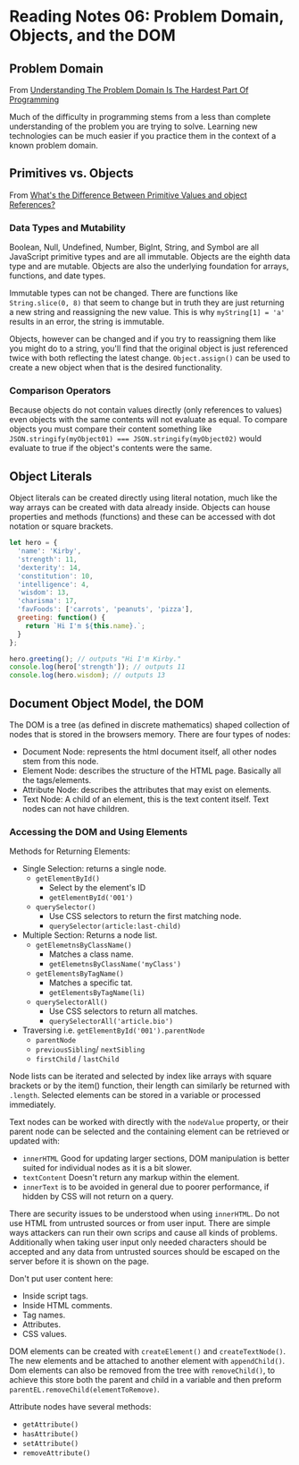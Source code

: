# Reading Notes 06: Problem Domain, Objects, and the DOM

## Problem Domain 

From [Understanding The Problem Domain Is The Hardest Part Of Programming](https://simpleprogrammer.com/understanding-the-problem-domain-is-the-hardest-part-of-programming/)

Much of the difficulty in programming stems from a less than complete understanding of the problem you are trying to solve. Learning new technologies can be much easier if you practice them in the context of a known problem domain.

## Primitives vs. Objects

From [What's the Difference Between Primitive Values and object References?](https://betterprogramming.pub/intermediate-javascript-whats-the-difference-between-primitive-values-and-object-references-e863d70677b)

### Data Types and Mutability

Boolean, Null, Undefined, Number, BigInt, String, and Symbol are all JavaScript primitive types and are all immutable. Objects are the eighth data type and are mutable. Objects are also the underlying foundation for arrays, functions, and date types. 

Immutable types can not be changed. There are functions like `String.slice(0, 8)` that seem to change but in truth they are just returning a new string and reassigning the new value. This is why `myString[1] = 'a'` results in an error, the string is immutable.

Objects, however can be changed and if you try to reassigning them like you might do to a string, you'll find that the original object is just referenced twice with both reflecting the latest change. `Object.assign()` can be used to create a new object when that is the desired functionality.

### Comparison Operators

Because objects do not contain values directly (only references to values) even objects with the same contents will not evaluate as equal. To compare objects you must compare their content something like `JSON.stringify(myObject01) === JSON.stringify(myObject02)` would evaluate to true if the object's contents were the same.

## Object Literals

Object literals can be created directly using literal notation, much like the way arrays can be created with data already inside. Objects can house properties and methods (functions) and these can be accessed with dot notation or square brackets.

```javascript
let hero = {
  'name': 'Kirby',
  'strength': 11,
  'dexterity': 14,
  'constitution': 10,
  'intelligence': 4,
  'wisdom': 13,
  'charisma': 17,
  'favFoods': ['carrots', 'peanuts', 'pizza'],
  greeting: function() {
    return `Hi I'm ${this.name}.`;
  }
};

hero.greeting(); // outputs "Hi I'm Kirby."
console.log(hero['strength']); // outputs 11
console.log(hero.wisdom); // outputs 13
```

## Document Object Model, the DOM

The DOM is a tree (as defined in discrete mathematics) shaped collection of nodes that is stored in the browsers memory. There are four types of nodes:

- Document Node: represents the html document itself, all other nodes stem from this node.
- Element Node: describes the structure of the HTML page. Basically all the tags/elements.
- Attribute Node: describes the attributes that may exist on elements.
- Text Node: A child of an element, this is the text content itself. Text nodes can not have children.

### Accessing the DOM and Using Elements

Methods for Returning Elements:
- Single Selection: returns a single node.
  - `getElementById()`
    - Select by the element's ID
    - `getElementById('001')`
  - `querySelector()`
    - Use CSS selectors to return the first matching node.
    - `querySelector(article:last-child)`
- Multiple Section: Returns a node list.
  - `getElemetnsByClassName()`
    - Matches a class name.
    - `getElemetnsByClassName('myClass')`
  - `getElementsByTagName()`
    - Matches a specific tat.
    - `getElementsByTagName(li)`
  - `querySelectorAll()`
    - Use CSS selectors to return all matches.
    - `querySelectorAll('article.bio')`
- Traversing i.e. `getElementById('001').parentNode`
  - `parentNode`
  - `previousSibling`/ `nextSibling`
  - `firstChild` / `lastChild`

Node lists can be iterated and selected by index like arrays with square brackets or by the item() function, their length can similarly be returned with `.length`. Selected elements can be stored in a variable or processed immediately. 

Text nodes can be worked with directly with the `nodeValue` property, or their parent node can be selected and the containing element can be retrieved or updated with:

- `innerHTML` Good for updating larger sections, DOM manipulation is better suited for individual nodes as it is a bit slower.
- `textContent` Doesn't return any markup within the element.
- `innerText` is to be avoided in general due to poorer performance, if hidden by CSS will not return on a query. 

There are security issues to be understood when using `innerHTML`. Do not use HTML from untrusted sources or from user input. There are simple ways attackers can run their own scrips and cause all kinds of problems. Additionally when taking user input only needed characters should be accepted and any data from untrusted sources should be escaped on the server before it is shown on the page. 

Don't put user content here:
- Inside script tags.
- Inside HTML comments.
- Tag names.
- Attributes.
- CSS values.

DOM elements can be created with `createElement()` and `createTextNode()`. The new elements and be attached to another element with `appendChild()`. Dom elements can also be removed from the tree with `removeChild()`, to achieve this store both the parent and child in a variable and then preform `parentEL.removeChild(elementToRemove)`. 

Attribute nodes have several methods:
- `getAttribute()`
- `hasAttribute()`
- `setAttribute()`
- `removeAttribute()`



